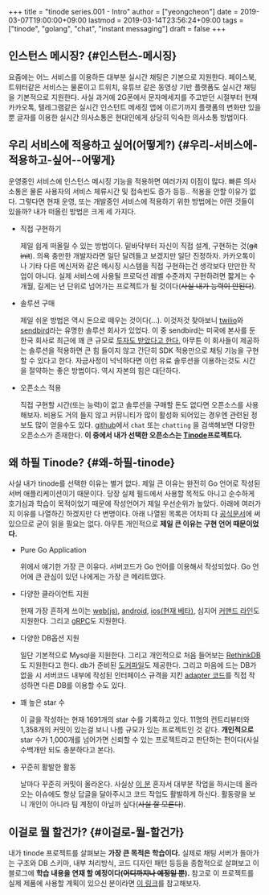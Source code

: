 +++
title = "tinode series.001 - Intro"
author = ["yeongcheon"]
date = 2019-03-07T19:00:00+09:00
lastmod = 2019-03-14T23:56:24+09:00
tags = ["tinode", "golang", "chat", "instant messaging"]
draft = false
+++

## 인스턴스 메시징? {#인스턴스-메시징}

요즘에는 어느 서비스를 이용하든 대부분 실시간 채팅은 기본으로 지원한다. 페이스북, 트위터같은 서비스는 물론이고 트위치, 유튜브 같은 동영상 기반 플랫폼도 실시간 채팅을 기본적으로 지원한다. 사실 과거에 2G폰에서 문자메세지를 주고받던 시절부터 현재 카카오톡, 텔레그램같은 실시간 인스턴트 메세징 앱에 이르기까지 플랫폼의 변화만 있을 뿐 글자를 이용한 실시간 의사소통은 현대인에게 상당히 익숙한 의사소통 방법이다.


## 우리 서비스에 적용하고 싶어(어떻게?) {#우리-서비스에-적용하고-싶어--어떻게}

운영중인 서비스에 인스턴스 메시징 기능을 적용하면 여러가지 이점이 많다. 빠른 의사소통은 물론 사용자의 서비스 체류시간 및 접속빈도 증가 등등.. 적용을 안할 이유가 없다. 그렇다면 현재 운영, 또는 개발중인 서비스에 적용하기 위한 방법에는 어떤 것들이 있을까? 내가 떠올린 방법은 크게 세 가지다.

-   직접 구현하기

    제일 쉽게 떠올릴 수 있는 방법이다. 밑바닥부터 자신이 직접 설계, 구현하는 것(~~git init~~). 의욕 충만한 개발자라면 일단 달려들고 보겠지만 일단 진정하자. 카카오톡이나 기타 다른 메신저와 같은 메시징 시스템을 직접 구현하는건 생각보다 만만한 작업이 아니다. 실제 서비스에 사용될 프로덕션 레벨 수준까지 구현하려면 짧게는 수개월, 길게는 년 단위로 넘어가는 프로젝트가 될 것이다(~~사실 내가 능력이 안된다~~).

-   솔루션 구매

    제일 쉬운 방법은 역시 돈으로 떼우는 것이다(...). 이것저것 찾아보니 [twilio](https://www.twilio.com)와 [sendbird](https://sendbird.com/)라는 유명한 솔루션 회사가 있었다. 이 중 sendbird는 미국에 본사를 둔 한국 회사로 최근에 꽤 큰 규모로 [투자도 받았다고 한다.](https://estimastory.com/2019/02/20/sendbird/) 아무튼 이 회사들이 제공하는 솔루션을 적용하면 큰 힘 들이지 않고 간단히 SDK 적용만으로 채팅 기능을 구현할 수 있다고 한다. 자금사정이 넉넉하다면 이런 유료 솔루션을 이용하는것도 시간을 절약하는 좋은 방법이다. 역시 자본의 힘은 대단하다.

-   오픈소스 적용

    직접 구현할 시간(또는 능력)이 없고 솔루션을 구매할 돈도 없다면 오픈소스를 사용해보자. 비용도 거의 들지 않고 커뮤니티가 많이 활성화 되어있는 경우엔 관련된 정보도 많이 얻을수도 있다. [github](https://github.com)에서 `chat` 또는 `chatting` 을 검색해보면 다양한 오픈소스가 존재한다. **이 중에서 내가 선택한 오픈소스는 [Tinode](https://github.com/tinode)프로젝트다.**


## 왜 하필 Tinode? {#왜-하필-tinode}

사실 내가 tinode를 선택한 이유는 별거 없다. 제일 큰 이유는 완전히 Go 언어로 작성된 서버 애플리케이션이기 때문이다. 당장 실제 필드에서 사용할 목적도 아니고 순수하게 호기심과 학습이 목적이었기 때문에 작성언어가 제일 우선순위가 높았다. 아래에 여러가지 이유를 나열하긴 하겠지만 다 변명이다. 아래 나열된 목록은 어차피 다 [공식문서](https://github.com/tinode/chat/blob/master/README.md)에 써있으므로 굳이 읽을 필요는 없다. 아무튼 개인적으로 **제일 큰 이유는 구현 언어 때문이었다.**

-   Pure Go Application

    위에서 얘기한 가장 큰 이유다. 서버코드가 Go 언어를 이용해서 작성되었다. Go 언어에 큰 관심이 있던 나에게는 가장 큰 메리트였다.

-   다양한 클라이언트 지원

    현재 가장 흔하게 쓰이는 [web(js)](https://github.com/tinode/tinode-js), [android](https://github.com/tinode/tindroid), [ios(현재 베타)](https://github.com/tinode/ios), 심지어 [커맨드 라인](https://github.com/tinode/chat/tree/master/tn-cli)도 지원한다. 그리고 [gRPC](https://grpc.io/)도 지원한다.

-   다양한 DB옵션 지원

    일단 기본적으로 Mysql을 지원한다. 그리고 개인적으로 처음 들어보는 [RethinkDB](https://rethinkdb.com/)도 지원한다고 한다. db가 준비된 [도커파일](https://hub.docker.com/u/tinode/)도 제공한다. 그리고 마음에 드는 DB가 없을 시 서버코드 내부에 작성된 인터페이스 규격을 지킨 [adapter 코드](https://github.com/riandyrn/chat/tree/master/server/db/dynamodb)를 직접 작성하면 다른 DB를 이용할 수도 있다.

-   꽤 높은 star 수

    이 글을 작성하는 현재 1691개의 star 수를 기록하고 있다. 11명의 컨트리뷰터와 1,358개의 커밋이 있는걸 보니 나름 규모가 있는 프로젝트인 것 같다. **개인적으로** star 수가 1,000개를 넘어가면 신뢰할 수 있는 프로젝트라고 판단하는 편이다(사실 수백개만 되도 충분하다고 본다).

-   꾸준히 활발한 활동

    날마다 꾸준히 커밋이 올라온다. 사실상 [이 분](https://github.com/or-else) 혼자서 대부분 작업을 하시는데 올라오는 이슈에도 항상 답글을 달아주시고 코드 작업도 활발하게 하신다. 활동량을 보니 개인이 아니라 팀 계정이 아닐까 싶다(~~사실 잘 모른다~~).


## 이걸로 뭘 할건가? {#이걸로-뭘-할건가}

내가 tinode 프로젝트를 살펴보는 **가장 큰 목적은 학습이다.** 실제로 채팅 서버가 돌아가는 구조와 DB 스키마, 내부 처리방식, 코드 디자인 패턴 등등을 종합적으로 살펴보고 이 블로그에 **학습 내용을 연재 할 예정이다(~~어디까지나 예정일 뿐~~).** 참고로 이 프로젝트를 실제 제품에 사용할 계획이 있으신 분이라면 [이 링크](https://github.com/tinode/chat/issues/152)를 참고해보자.
